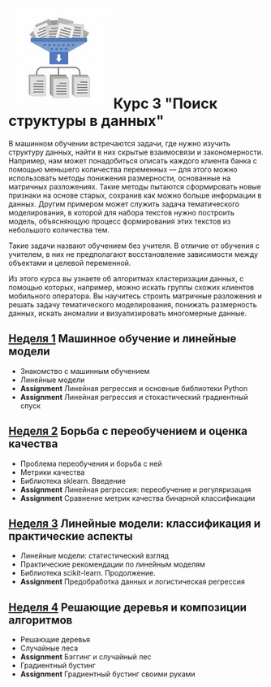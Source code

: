 # ![](logo.jpg) Курс 3 "Поиск структуры в данных"
В машинном обучении встречаются задачи, где нужно изучить структуру данных, найти в них скрытые взаимосвязи и закономерности. Например, нам может понадобиться описать каждого клиента банка с помощью меньшего количества переменных — для этого можно использовать методы понижения размерности, основанные на матричных разложениях. Такие методы пытаются сформировать новые признаки на основе старых, сохранив как можно больше информации в данных. Другим примером может служить задача тематического моделирования, в которой для набора текстов нужно построить модель, объясняющую процесс формирования этих текстов из небольшого количества тем.

Такие задачи назвают обучением без учителя. В отличие от обучения с учителем, в них не предполагают восстановление зависимости между объектами и целевой переменной. 

Из этого курса вы узнаете об алгоритмах кластеризации данных, с помощью которых, например, можно искать группы схожих клиентов мобильного оператора. Вы научитесь строить матричные разложения и решать задачу тематического моделирования, понижать размерность данных, искать аномалии и визуализировать многомерные данные.

## [Неделя 1](week_1.md) Машинное обучение и линейные модели 
 * Знакомство с машинным обучением
 * Линейные модели
 * __Assignment__ Линейная регрессия и основные библиотеки Python
 * __Assignment__ Линейная регрессия и стохастический градиентный спуск

## [Неделя 2](week_2.md) Борьба с переобучением и оценка качества
 *  Проблема переобучения и борьба с ней
 *  Метрики качества
 *  Библиотека sklearn. Введение
 *  __Assignment__ Линейная регрессия: переобучение и регуляризация
 *  __Assignment__ Сравнение метрик качества бинарной классификации

## [Неделя 3](week_3.md) Линейные модели: классификация и практические аспекты
 * Линейные модели: статистический взгляд
 * Практические рекомендации по линейным моделям
 * Библиотека scikit-learn. Продолжение.
 * __Assignment__ Предобработка данных и логистическая регрессия
 
## [Неделя 4](week_4.md) Решающие деревья и композиции алгоритмов
 * Решающие деревья
 * Случайные леса
 * __Assignment__ Бэггинг и случайный лес
 * Градиентный бустинг
 * __Assignment__ Градиентный бустинг своими руками
